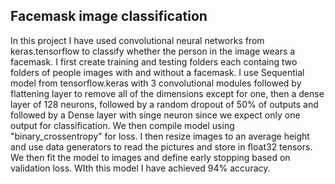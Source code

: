 ## __Facemask image classification__

In this project I have used convolutional neural networks from keras.tensorflow to classify whether the person in the image wears a facemask.
I first create training and testing folders each containg two folders of people images with and without a facemask.
I use Sequential model from tensorflow.keras with 3 convolutional modules followed by flattening layer to remove all of the dimensions except for one,
then a dense layer of 128 neurons, followed by a random dropout of 50% of outputs and followed by a Dense layer with singe neuron 
since we expect only one output for classification. 
We then compile model using "binary_crossentropy" for loss.
I then resize images to an average height and use data generators to read the pictures and store in float32 tensors.
We then fit the model to images and define early stopping based on validation loss.
WIth this model I have achieved 94% accuracy.
